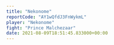```yaml
---
title: "Nekonome"
reportCode: "AY1wQfdJ3FnWykmL"
player: "Nekonome"
fight: "Prince Malchezaar"
date: 2021-08-09T18:51:45.833000+00:00
---
```

